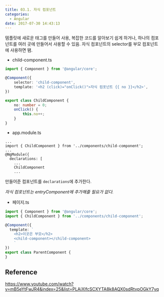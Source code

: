```yaml
---
title: 03.1. 자식 컴포넌트
categories:
  - Angular
date: 2017-07-30 14:43:13
---
```


템플릿에 새로운 태그를 만들어 사용, 복잡한 코드를 알아보기 쉽게 하거나, 하나의 컴포넌트를 여러 곳에 만들어서 사용할 수 있음. 자식 컴포넌트의 selector를 부모 컴포넌트에 사용하면 됌.

- child-component.ts

````typescript
import { Component } from '@angular/core';

@Component({
    selector: 'child-component',
    template: '<h2 (click)="onClick()">자식 컴포넌트 {{ no }}</h2>',
})

export class ChildComponent {
    no: number = 0;
    onClick() {
        this.no++;
    }
}
````

- app.module.ts

```
...
import { ChildComponent } from '../components/child-component';
...
@NgModule({
  declarations: [
	...
    ChildComponent
    ...
```

만들어준 컴포넌트를 `declarations`에 추가한다.

*자식 컴포넌트는 entryComponent에 추가해줄 필요가 없다.*

- 페이지.ts

````typescript
import { Component } from '@angular/core';
import { ChildComponent } from '../components/child-component';

@Component({
  template: `
	<h2>이곳은 부모</h2>
	<child-component></child-component>
	`
})
export class ParentComponent {
}
````

## Reference

https://www.youtube.com/watch?v=mB5eYtFwJR4&index=25&list=PLAiXlfcSCXYTA8k8AQX0sdRtvpOGkY7yq